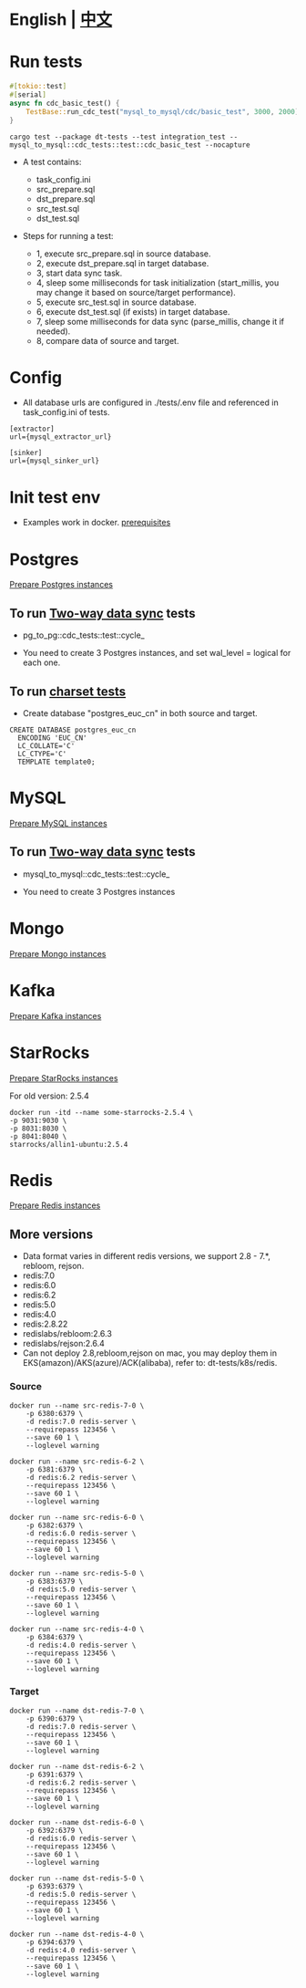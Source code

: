 # English | [中文](README_ZH.md)

# Run tests
```rust
#[tokio::test]
#[serial]
async fn cdc_basic_test() {
    TestBase::run_cdc_test("mysql_to_mysql/cdc/basic_test", 3000, 2000).await;
}
```

```
cargo test --package dt-tests --test integration_test -- mysql_to_mysql::cdc_tests::test::cdc_basic_test --nocapture 
```

- A test contains: 
  - task_config.ini
  - src_prepare.sql
  - dst_prepare.sql
  - src_test.sql
  - dst_test.sql

- Steps for running a test: 
  - 1, execute src_prepare.sql in source database.
  - 2, execute dst_prepare.sql in target database.
  - 3, start data sync task.
  - 4, sleep some milliseconds for task initialization (start_millis, you may change it based on source/target performance).
  - 5, execute src_test.sql in source database.
  - 6, execute dst_test.sql (if exists) in target database.
  - 7, sleep some milliseconds for data sync (parse_millis, change it if needed).
  - 8, compare data of source and target.

# Config
- All database urls are configured in ./tests/.env file and referenced in task_config.ini of tests.

```
[extractor]
url={mysql_extractor_url}

[sinker]
url={mysql_sinker_url}
```

# Init test env

- Examples work in docker. [prerequisites](/docs/en/tutorial/prerequisites.md)

# Postgres
[Prepare Postgres instances](/docs/en/tutorial/pg_to_pg.md)

## To run [Two-way data sync](/docs/en/cdc/two_way.md) tests
- pg_to_pg::cdc_tests::test::cycle_

- You need to create 3 Postgres instances, and set wal_level = logical for each one.


## To run [charset tests](../dt-tests/tests/pg_to_pg/snapshot/charset_euc_cn_test)
- Create database "postgres_euc_cn" in both source and target.

```
CREATE DATABASE postgres_euc_cn
  ENCODING 'EUC_CN'
  LC_COLLATE='C'
  LC_CTYPE='C'
  TEMPLATE template0;
```

# MySQL
[Prepare MySQL instances](/docs/en/tutorial/mysql_to_mysql.md)

## To run [Two-way data sync](/docs/en/cdc/two_way.md) tests
- mysql_to_mysql::cdc_tests::test::cycle_

- You need to create 3 Postgres instances

# Mongo
[Prepare Mongo instances](/docs/en/tutorial/mongo_to_mongo.md)

# Kafka
[Prepare Kafka instances](/docs/en/tutorial/mysql_to_kafka_consumer.md)

# StarRocks
[Prepare StarRocks instances](/docs/en/tutorial/mysql_to_starrocks.md)

For old version: 2.5.4

```
docker run -itd --name some-starrocks-2.5.4 \
-p 9031:9030 \
-p 8031:8030 \
-p 8041:8040 \
starrocks/allin1-ubuntu:2.5.4
```

# Redis
[Prepare Redis instances](/docs/en/tutorial/redis_to_redis.md)

## More versions
- Data format varies in different redis versions, we support 2.8 - 7.*, rebloom, rejson.
- redis:7.0
- redis:6.0
- redis:6.2
- redis:5.0
- redis:4.0
- redis:2.8.22
- redislabs/rebloom:2.6.3
- redislabs/rejson:2.6.4
- Can not deploy 2.8,rebloom,rejson on mac, you may deploy them in EKS(amazon)/AKS(azure)/ACK(alibaba), refer to: dt-tests/k8s/redis.

### Source

```
docker run --name src-redis-7-0 \
    -p 6380:6379 \
    -d redis:7.0 redis-server \
    --requirepass 123456 \
    --save 60 1 \
    --loglevel warning

docker run --name src-redis-6-2 \
    -p 6381:6379 \
    -d redis:6.2 redis-server \
    --requirepass 123456 \
    --save 60 1 \
    --loglevel warning

docker run --name src-redis-6-0 \
    -p 6382:6379 \
    -d redis:6.0 redis-server \
    --requirepass 123456 \
    --save 60 1 \
    --loglevel warning

docker run --name src-redis-5-0 \
    -p 6383:6379 \
    -d redis:5.0 redis-server \
    --requirepass 123456 \
    --save 60 1 \
    --loglevel warning

docker run --name src-redis-4-0 \
    -p 6384:6379 \
    -d redis:4.0 redis-server \
    --requirepass 123456 \
    --save 60 1 \
    --loglevel warning
```

### Target

```
docker run --name dst-redis-7-0 \
    -p 6390:6379 \
    -d redis:7.0 redis-server \
    --requirepass 123456 \
    --save 60 1 \
    --loglevel warning

docker run --name dst-redis-6-2 \
    -p 6391:6379 \
    -d redis:6.2 redis-server \
    --requirepass 123456 \
    --save 60 1 \
    --loglevel warning

docker run --name dst-redis-6-0 \
    -p 6392:6379 \
    -d redis:6.0 redis-server \
    --requirepass 123456 \
    --save 60 1 \
    --loglevel warning

docker run --name dst-redis-5-0 \
    -p 6393:6379 \
    -d redis:5.0 redis-server \
    --requirepass 123456 \
    --save 60 1 \
    --loglevel warning

docker run --name dst-redis-4-0 \
    -p 6394:6379 \
    -d redis:4.0 redis-server \
    --requirepass 123456 \
    --save 60 1 \
    --loglevel warning
```